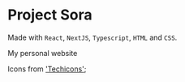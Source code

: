 # Project Sora

Made with `React`, `NextJS`, `Typescript`, `HTML` and `CSS`.

My personal website

Icons from ['Techicons']('https://techicons.dev/');
